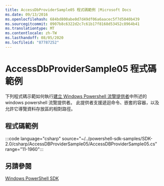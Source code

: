 ```yaml
---
title: AccessDbProviderSample05 程式碼範例 |Microsoft Docs
ms.date: 09/13/2016
ms.openlocfilehash: 684bd800abe0d7d49df06a6aacec5f7d5040b439
ms.sourcegitcommit: 0907b8c6322d2c7c61b17f8168d53452c8964b41
ms.translationtype: MT
ms.contentlocale: zh-TW
ms.lasthandoff: 08/05/2020
ms.locfileid: "87787252"
---
```

# <a name="accessdbprovidersample05-code-sample"></a>AccessDbProviderSample05 程式碼範例

下列程式碼示範如何執行[建立 Windows Powershell 流覽提供者](./creating-a-windows-powershell-navigation-provider.md)中所述的 windows powershell 流覽提供者。
此提供者支援遞迴命令、嵌套的容器，以及允許它導覽資料存放區的相對路徑。

## <a name="code-sample"></a>程式碼範例

:::code language="csharp" source="~/../powershell-sdk-samples/SDK-2.0/csharp/AccessDBProviderSample05/AccessDBProviderSample05.cs" range="11-1960":::

## <a name="see-also"></a>另請參閱

[Windows PowerShell SDK](../windows-powershell-reference.md)

